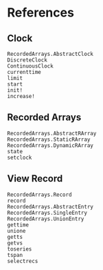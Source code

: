 # References

## Clock

```@docs
RecordedArrays.AbstractClock
DiscreteClock
ContinuousClock
currenttime
limit
start
init!
increase!
```

## Recorded Arrays

```@docs
RecordedArrays.AbstractRArray
RecordedArrays.StaticRArray
RecordedArrays.DynamicRArray
state
setclock
```

## View Record

```@docs
RecordedArrays.Record
record
RecordedArrays.AbstractEntry
RecordedArrays.SingleEntry
RecordedArrays.UnionEntry
gettime
unione
getts
getvs
toseries
tspan
selectrecs
```
